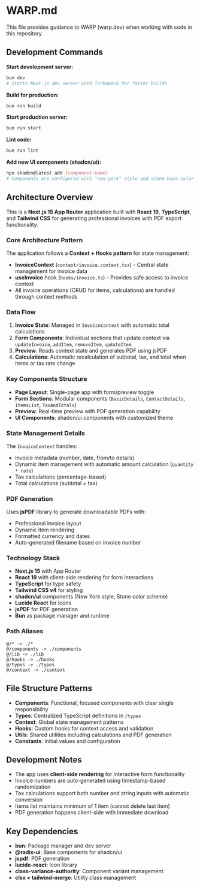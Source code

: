 # WARP.md

This file provides guidance to WARP (warp.dev) when working with code in this repository.

## Development Commands

**Start development server:**
```bash
bun dev
# Starts Next.js dev server with Turbopack for faster builds
```

**Build for production:**
```bash
bun run build
```

**Start production server:**
```bash
bun run start
```

**Lint code:**
```bash
bun run lint
```

**Add new UI components (shadcn/ui):**
```bash
npx shadcn@latest add [component-name]
# Components are configured with "new-york" style and stone base color
```

## Architecture Overview

This is a **Next.js 15 App Router** application built with **React 19**, **TypeScript**, and **Tailwind CSS** for generating professional invoices with PDF export functionality.

### Core Architecture Pattern

The application follows a **Context + Hooks pattern** for state management:
- **InvoiceContext** (`context/invoice.context.tsx`) - Central state management for invoice data
- **useInvoice** hook (`hooks/invoice.ts`) - Provides safe access to invoice context
- All invoice operations (CRUD for items, calculations) are handled through context methods

### Data Flow

1. **Invoice State**: Managed in `InvoiceContext` with automatic total calculations
2. **Form Components**: Individual sections that update context via `updateInvoice`, `addItem`, `removeItem`, `updateItem`
3. **Preview**: Reads context state and generates PDF using jsPDF
4. **Calculations**: Automatic recalculation of subtotal, tax, and total when items or tax rate change

### Key Components Structure

- **Page Layout**: Single-page app with form/preview toggle
- **Form Sections**: Modular components (`BasicDetails`, `ContactDetails`, `ItemsList`, `TaxAndTotals`)
- **Preview**: Real-time preview with PDF generation capability
- **UI Components**: shadcn/ui components with customized theme

### State Management Details

The `InvoiceContext` handles:
- Invoice metadata (number, date, from/to details)
- Dynamic item management with automatic amount calculation (`quantity * rate`)
- Tax calculations (percentage-based)
- Total calculations (subtotal + tax)

### PDF Generation

Uses **jsPDF** library to generate downloadable PDFs with:
- Professional invoice layout
- Dynamic item rendering
- Formatted currency and dates
- Auto-generated filename based on invoice number

### Technology Stack

- **Next.js 15** with App Router
- **React 19** with client-side rendering for form interactions
- **TypeScript** for type safety
- **Tailwind CSS v4** for styling
- **shadcn/ui** components (New York style, Stone color scheme)
- **Lucide React** for icons
- **jsPDF** for PDF generation
- **Bun** as package manager and runtime

### Path Aliases

```
@/* -> ./*
@/components -> ./components
@/lib -> ./lib
@/hooks -> ./hooks
@/types -> ./types
@/context -> ./context
```

## File Structure Patterns

- **Components**: Functional, focused components with clear single responsibility
- **Types**: Centralized TypeScript definitions in `/types`
- **Context**: Global state management patterns
- **Hooks**: Custom hooks for context access and validation
- **Utils**: Shared utilities including calculations and PDF generation
- **Constants**: Initial values and configuration

## Development Notes

- The app uses **client-side rendering** for interactive form functionality
- Invoice numbers are auto-generated using timestamp-based randomization
- Tax calculations support both number and string inputs with automatic conversion
- Items list maintains minimum of 1 item (cannot delete last item)
- PDF generation happens client-side with immediate download

## Key Dependencies

- **bun**: Package manager and dev server
- **@radix-ui**: Base components for shadcn/ui
- **jspdf**: PDF generation
- **lucide-react**: Icon library
- **class-variance-authority**: Component variant management
- **clsx + tailwind-merge**: Utility class management
